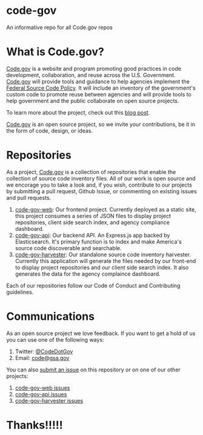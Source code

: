 # code-gov
An informative repo for all Code.gov repos

# What is Code.gov?

[Code.gov](https://code.gov) is a website and program promoting good practices in code development, collaboration, and reuse across the U.S. Government. [Code.gov](https://code.gov) will provide tools and guidance to help agencies implement the [Federal Source Code Policy](https://code.gov/#/policy-guide/policy/introduction). It will include an inventory of the government's custom code to promote reuse between agencies and will provide tools to help government and the public collaborate on open source projects.

To learn more about the project, check out this [blog post](https://www.whitehouse.gov/blog/2016/08/08/peoples-code).

[Code.gov](https://code.gov) is an open source project, so we invite your contributions, be it in the form of code, design, or ideas.

# Repositories

As a project, [Code.gov](https://code.gov) is a collection of repositories that enable the collection of source code inventory files. All of our work is open source and we encorage you to take a look and, if you wish, contribute to our projects by submitting a pull request, Github Issue, or commenting on existing issues and pull requests.

1. [code-gov-web](https://github.com/GSA/code-gov-web): Our frontend project. Currently deployed as a static site, this project consumes a series of JSON files to display project repositories, client side search index, and agency compliance dashboard.
2. [code-gov-api](https://github.com/GSA/code-gov-web): Our backend API. An Express.js app backed by Elasticsearch. It's primary function is to index and make America's source code discoverable and searchable.
3. [code-gov-harvester](https://github.com/GSA/code-gov-harvester): Our standalone source code inventory harvester. Currently this application will generate the files needed by our front-end to display project repositories and our client side search index. It also generates the data for the agency complaince dashboard.

Each of our repositories follow our Code of Conduct and Contributing guidelines.

# Communications

As an open source project we love feedback. If you want to get a hold of us you can use one of the following ways:

1. Twitter: [@CodeDotGov](https://twitter.com/CodeDotGov)
2. Email: [code@gsa.gov](mailto://code@gsa.gov)

You can also [submit an issue](https://github.com/GSA/code-gov/issues) on this repository or on one of our other projects:

1. [code-gov-web issues](https://github.com/GSA/code-gov-web/issues)
1. [code-gov-api issues](https://github.com/GSA/code-gov-api/issues)
1. [code-gov-harvester issues](https://github.com/GSA/code-gov-harvester/issues)

# Thanks!!!!!
